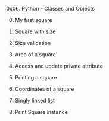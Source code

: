 0x06. Python - Classes and Objects

0. My first square

1. Square with size

2. Size validation

3. Area of a square

4. Access and update private attribute

5. Printing a square

6. Coordinates of a square

7. Singly linked list

8. Print Square instance
